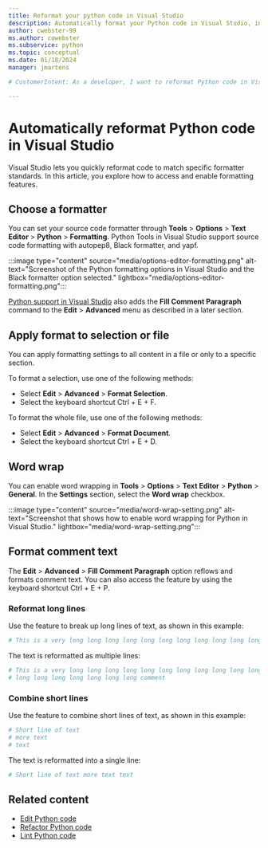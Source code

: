 ```yaml
---
title: Reformat your python code in Visual Studio
description: Automatically format your Python code in Visual Studio, including the code spacing, statements, long line wrapping, and code comments.
author: cwebster-99
ms.author: cowebster
ms.subservice: python
ms.topic: conceptual
ms.date: 01/18/2024
manager: jmartens

# CustomerIntent: As a developer, I want to reformat Python code in Visual Studio so I can adjust settings like code spacing and line wrapping.

---
```


# Automatically reformat Python code in Visual Studio

Visual Studio lets you quickly reformat code to match specific formatter standards. In this article, you explore how to access and enable formatting features.

## Choose a formatter

You can set your source code formatter through **Tools** > **Options** > **Text Editor** > **Python** > **Formatting**. Python Tools in Visual Studio support source code formatting with autopep8, Black formatter, and yapf.

:::image type="content" source="media/options-editor-formatting.png" alt-text="Screenshot of the Python formatting options in Visual Studio and the Black formatter option selected." lightbox="media/options-editor-formatting.png":::

[Python support in Visual Studio](installing-python-support-in-visual-studio.md) also adds the **Fill Comment Paragraph** command to the **Edit** > **Advanced** menu as described in a later section.

## Apply format to selection or file

You can apply formatting settings to all content in a file or only to a specific section.

To format a selection, use one of the following methods:

- Select **Edit** > **Advanced** > **Format Selection**.
- Select the keyboard shortcut Ctrl + E + F.

To format the whole file, use one of the following methods:

- Select **Edit** > **Advanced** > **Format Document**.
- Select the keyboard shortcut Ctrl + E + D.

## Word wrap

You can enable word wrapping in **Tools** > **Options** > **Text Editor** > **Python** > **General**. In the **Settings** section, select the **Word wrap** checkbox.

:::image type="content" source="media/word-wrap-setting.png" alt-text="Screenshot that shows how to enable word wrapping for Python in Visual Studio." lightbox="media/word-wrap-setting.png":::

## Format comment text

The **Edit** > **Advanced** > **Fill Comment Paragraph** option reflows and formats comment text. You can also access the feature by using the keyboard shortcut Ctrl + E + P.

### Reformat long lines

Use the feature to break up long lines of text, as shown in this example:

```python
# This is a very long long long long long long long long long long long long long long long long long long long comment
```

The text is reformatted as multiple lines:

```python
# This is a very long long long long long long long long long long long long
# long long long long long long long comment
```

### Combine short lines

Use the feature to combine short lines of text, as shown in this example:

```python
# Short line of text
# more text
# text
```

The text is reformatted into a single line:

```python
# Short line of text more text text
```

## Related content

- [Edit Python code](editing-python-code-in-visual-studio.md)
- [Refactor Python code](refactoring-python-code.md)
- [Lint Python code](linting-python-code.md)
